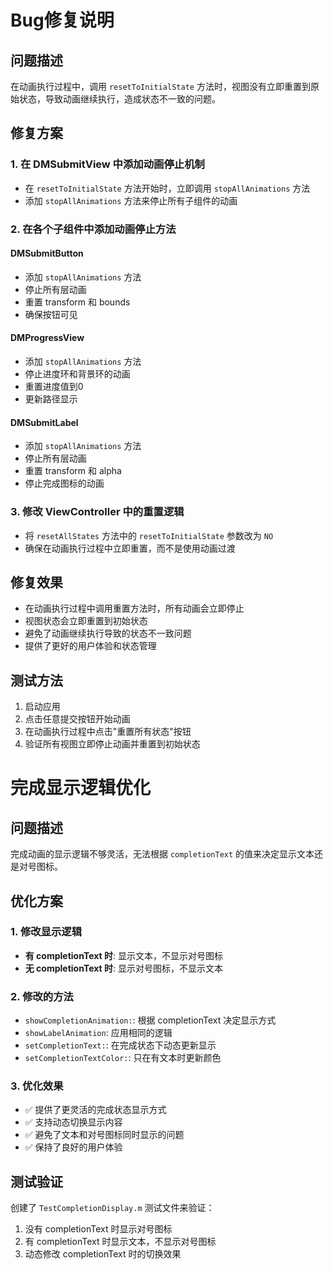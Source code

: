 # Bug修复说明

## 问题描述
在动画执行过程中，调用 `resetToInitialState` 方法时，视图没有立即重置到原始状态，导致动画继续执行，造成状态不一致的问题。

## 修复方案

### 1. 在 DMSubmitView 中添加动画停止机制
- 在 `resetToInitialState` 方法开始时，立即调用 `stopAllAnimations` 方法
- 添加 `stopAllAnimations` 方法来停止所有子组件的动画

### 2. 在各个子组件中添加动画停止方法

#### DMSubmitButton
- 添加 `stopAllAnimations` 方法
- 停止所有层动画
- 重置 transform 和 bounds
- 确保按钮可见

#### DMProgressView  
- 添加 `stopAllAnimations` 方法
- 停止进度环和背景环的动画
- 重置进度值到0
- 更新路径显示

#### DMSubmitLabel
- 添加 `stopAllAnimations` 方法
- 停止所有层动画
- 重置 transform 和 alpha
- 停止完成图标的动画

### 3. 修改 ViewController 中的重置逻辑
- 将 `resetAllStates` 方法中的 `resetToInitialState` 参数改为 `NO`
- 确保在动画执行过程中立即重置，而不是使用动画过渡

## 修复效果
- 在动画执行过程中调用重置方法时，所有动画会立即停止
- 视图状态会立即重置到初始状态
- 避免了动画继续执行导致的状态不一致问题
- 提供了更好的用户体验和状态管理

## 测试方法
1. 启动应用
2. 点击任意提交按钮开始动画
3. 在动画执行过程中点击"重置所有状态"按钮
4. 验证所有视图立即停止动画并重置到初始状态

# 完成显示逻辑优化

## 问题描述
完成动画的显示逻辑不够灵活，无法根据 `completionText` 的值来决定显示文本还是对号图标。

## 优化方案

### 1. 修改显示逻辑
- **有 completionText 时**: 显示文本，不显示对号图标
- **无 completionText 时**: 显示对号图标，不显示文本

### 2. 修改的方法
- `showCompletionAnimation:`: 根据 completionText 决定显示方式
- `showLabelAnimation`: 应用相同的逻辑
- `setCompletionText:`: 在完成状态下动态更新显示
- `setCompletionTextColor:`: 只在有文本时更新颜色

### 3. 优化效果
- ✅ 提供了更灵活的完成状态显示方式
- ✅ 支持动态切换显示内容
- ✅ 避免了文本和对号图标同时显示的问题
- ✅ 保持了良好的用户体验

## 测试验证
创建了 `TestCompletionDisplay.m` 测试文件来验证：
1. 没有 completionText 时显示对号图标
2. 有 completionText 时显示文本，不显示对号图标
3. 动态修改 completionText 时的切换效果

